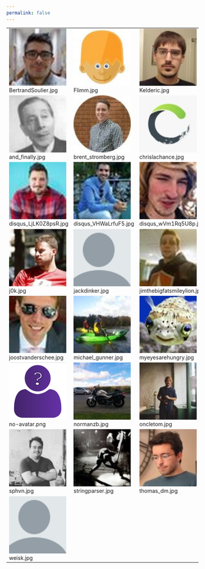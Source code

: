 ```yaml
---
permalink: false
---
```


<table><tr>
<tr>
<td valign="bottom">
<img src="./BertrandSoulier.jpg" width="150"><br>
BertrandSoulier.jpg
</td>

<td valign="bottom">
<img src="./Flimm.jpg" width="150"><br>
Flimm.jpg
</td>

<td valign="bottom">
<img src="./Kelderic.jpg" width="150"><br>
Kelderic.jpg
</td>

<td valign="bottom">
<img src="./Memes11.jpg" width="150"><br>
Memes11.jpg
</td>

<td valign="bottom">
<img src="./afonsoalban.jpg" width="150"><br>
afonsoalban.jpg
</td>

</tr>
<tr>
<td valign="bottom">
<img src="./and_finally.jpg" width="150"><br>
and_finally.jpg
</td>

<td valign="bottom">
<img src="./brent_stromberg.jpg" width="150"><br>
brent_stromberg.jpg
</td>

<td valign="bottom">
<img src="./chrislachance.jpg" width="150"><br>
chrislachance.jpg
</td>

<td valign="bottom">
<img src="./default.svg" width="150"><br>
default.svg
</td>

<td valign="bottom">
<img src="./disqus_5Q8OEPIegL.jpg" width="150"><br>
disqus_5Q8OEPIegL.jpg
</td>

</tr>
<tr>
<td valign="bottom">
<img src="./disqus_LjLK0Z8psR.jpg" width="150"><br>
disqus_LjLK0Z8psR.jpg
</td>

<td valign="bottom">
<img src="./disqus_VHWaLrfuF5.jpg" width="150"><br>
disqus_VHWaLrfuF5.jpg
</td>

<td valign="bottom">
<img src="./disqus_wVm1Rq5U8p.jpg" width="150"><br>
disqus_wVm1Rq5U8p.jpg
</td>

<td valign="bottom">
<img src="./donysukardi.jpg" width="150"><br>
donysukardi.jpg
</td>

<td valign="bottom">
<img src="./edas.jpg" width="150"><br>
edas.jpg
</td>

</tr>
<tr>
<td valign="bottom">
<img src="./j0k.jpg" width="150"><br>
j0k.jpg
</td>

<td valign="bottom">
<img src="./jackdinker.jpg" width="150"><br>
jackdinker.jpg
</td>

<td valign="bottom">
<img src="./jimthebigfatsmileylion.jpg" width="150"><br>
jimthebigfatsmileylion.jpg
</td>

<td valign="bottom">
<img src="./joelduckworth.jpg" width="150"><br>
joelduckworth.jpg
</td>

<td valign="bottom">
<img src="./johnyvarsami.jpg" width="150"><br>
johnyvarsami.jpg
</td>

</tr>
<tr>
<td valign="bottom">
<img src="./joostvanderschee.jpg" width="150"><br>
joostvanderschee.jpg
</td>

<td valign="bottom">
<img src="./michael_gunner.jpg" width="150"><br>
michael_gunner.jpg
</td>

<td valign="bottom">
<img src="./myeyesarehungry.jpg" width="150"><br>
myeyesarehungry.jpg
</td>

<td valign="bottom">
<img src="./nhoizey.jpg" width="150"><br>
nhoizey.jpg
</td>

<td valign="bottom">
<img src="./nikunjthakkar.jpg" width="150"><br>
nikunjthakkar.jpg
</td>

</tr>
<tr>
<td valign="bottom">
<img src="./no-avatar.png" width="150"><br>
no-avatar.png
</td>

<td valign="bottom">
<img src="./normanzb.jpg" width="150"><br>
normanzb.jpg
</td>

<td valign="bottom">
<img src="./oncletom.jpg" width="150"><br>
oncletom.jpg
</td>

<td valign="bottom">
<img src="./randyfellmy.jpg" width="150"><br>
randyfellmy.jpg
</td>

<td valign="bottom">
<img src="./simevidas.jpg" width="150"><br>
simevidas.jpg
</td>

</tr>
<tr>
<td valign="bottom">
<img src="./sphvn.jpg" width="150"><br>
sphvn.jpg
</td>

<td valign="bottom">
<img src="./stringparser.jpg" width="150"><br>
stringparser.jpg
</td>

<td valign="bottom">
<img src="./thomas_dm.jpg" width="150"><br>
thomas_dm.jpg
</td>

<td valign="bottom">
<img src="./validatethis.jpg" width="150"><br>
validatethis.jpg
</td>

<td valign="bottom">
<img src="./vhpoet.jpg" width="150"><br>
vhpoet.jpg
</td>

</tr>
<tr>
<td valign="bottom">
<img src="./weisk.jpg" width="150"><br>
weisk.jpg
</td>

<td></td>
<td></td>
<td></td>
<td></td>
</tr></table>